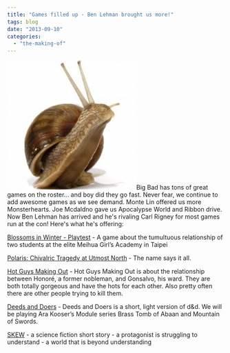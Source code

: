 ```yaml
---
title: "Games filled up - Ben Lehman brought us more!"
tags: blog
date: "2013-09-10"
categories: 
  - "the-making-of"
---
```


[![5522733-edible-snail-on-the-white-background](/images/5522733-edible-snail-on-the-white-background-300x300.jpg)](http://www.bigbadcon.com/wp-content/uploads/2013/09/5522733-edible-snail-on-the-white-background.jpg)Big Bad has tons of great games on the roster... and boy did they go fast. Never fear, we continue to add awesome games as we see demand. Monte Lin offered us more Monsterhearts. Joe Mcdaldno gave us Apocalypse World and Ribbon drive. Now Ben Lehman has arrived and he's rivaling Carl Rigney for most games run at the con! Here's what he's offering:

[Blossoms in Winter - Playtest](http://www.bigbadcon.com/events/blossoms-in-winter/ "Blossoms in Winter - Playtest") - A game about the tumultuous relationship of two students at the elite Meihua Girl’s Academy in Taipei

[Polaris: Chivalric Tragedy at Utmost North](http://www.bigbadcon.com/events/polaris-chivalric-tragedy-at-utmost-north/ "Polaris: Chivalric Tragedy at Utmost North") - The name says it all.

[Hot Guys Making Out](http://www.bigbadcon.com/events/hot-guys-making-out/ "Hot Guys Making Out") - Hot Guys Making Out is about the relationship between Honoré, a former nobleman, and Gonsalvo, his ward. They are both totally gorgeous and have the hots for each other. Also pretty often there are other people trying to kill them.

[Deeds and Doers](http://www.bigbadcon.com/events/deeds-and-doers/ "Deeds and Doers") - Deeds and Doers is a short, light version of d&d. We will be playing Ara Kooser’s Module series Brass Tomb of Abaan and Mountain of Swords.

[SKEW](http://www.bigbadcon.com/events/skew/ "SKEW") - a science fiction short story - a protagonist is struggling to understand - a world that is beyond understanding

